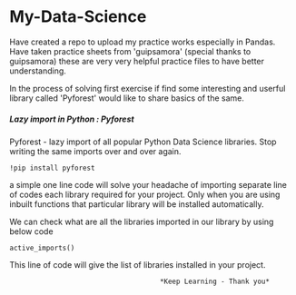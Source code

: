 # My-Data-Science

Have created a repo to upload my practice works especially in Pandas. Have taken practice sheets from 'guipsamora' (special thanks to guipsamora) these are very very helpful practice files to have better understanding.

In the process of solving first exercise if find some interesting and userful library called 'Pyforest' would like to share basics of the same.

##### Lazy import in Python : Pyforest

Pyforest - lazy import of all popular Python Data Science libraries.
Stop writing the same imports over and over again.

`!pip install pyforest`

a simple one line code will solve your headache of importing separate line of
codes each library required for your project. Only when you are using inbuilt functions
that particular library will be installed automatically.

We can check what are all the libraries imported in our library by using below code

`active_imports()`

This line of code will give the list of libraries installed in your project.

                                         *Keep Learning - Thank you*
